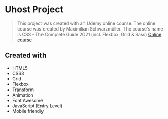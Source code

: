 # Uhost Project

> This project was created with an Udemy online course. The online course was created by Maximilian Schwarzmüller. The course's name is CSS - The Complete Guide 2021 (incl. Flexbox, Grid &amp; Sass) 
[Online course](https://www.udemy.com/course/css-the-complete-guide-incl-flexbox-grid-sass/)


## Created with
* HTML5
* CSS3
* Grid
* Flexbox
* Transform
* Animation
* Font Awesome
* JavaScript (Entry Level)
* Mobile friendly
